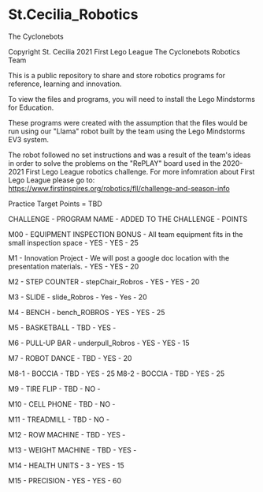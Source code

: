 # St.Cecilia_Robotics 

The Cyclonebots

Copyright St. Cecilia 2021 First Lego League The Cyclonebots Robotics Team

This is a public repository to share and store robotics programs for reference, learning and innovation.  

To view the files and programs, you will need to install the Lego Mindstorms for Education.  

These programs were created with the assumption that the files would be run using our "Llama" robot built by the team using the Lego Mindstorms EV3 system.  

The robot followed no set instructions and was a result of the team's ideas in order to solve the problems on the "RePLAY" board used in the 2020-2021 First Lego League robotics challenge.   For more infomration about First Lego League please go to: https://www.firstinspires.org/robotics/fll/challenge-and-season-info 


Practice Target Points = TBD

CHALLENGE - PROGRAM NAME - ADDED TO THE CHALLENGE - POINTS

M00 - EQUIPMENT INSPECTION BONUS - All team equipment fits in the small inspection space - YES - YES - 25

M1 - Innovation Project - We will post a google doc location with the presentation materials. - YES - YES - 20 
  
M2 - STEP COUNTER - stepChair_Robros - YES - YES - 20
  
M3 - SLIDE - slide_Robros - Yes - Yes - 20 
  
M4 - BENCH - bench_ROBROS - YES - YES - 25
  
M5 - BASKETBALL - TBD - YES - 
  
M6 - PULL-UP BAR - underpull_Robros - YES - YES - 15
  
M7 - ROBOT DANCE - TBD - YES - 20
  
M8-1 - BOCCIA - TBD - YES - 25
M8-2 - BOCCIA - TBD - YES - 25
  
M9 - TIRE FLIP - TBD - NO - 
  
M10 - CELL PHONE - TBD - NO - 
  
M11 - TREADMILL - TBD - NO - 
  
M12 - ROW MACHINE - TBD - YES - 
  
M13 - WEIGHT MACHINE - TBD - YES - 
  
M14 - HEALTH UNITS - 3  - YES - 15

M15 - PRECISION - YES - YES - 60



